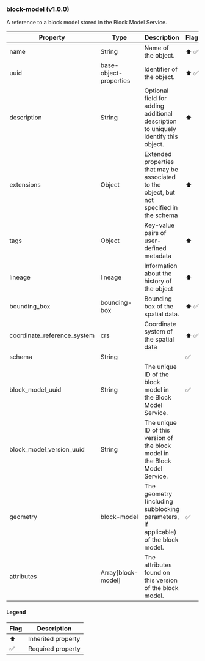 ### block-model (v1.0.0)
A reference to a block model stored in the Block Model Service.

| Property | Type | Description | Flags |
|---|---|---|---|
| name | String | Name of the object. | ⬆️ ✅ |
| uuid | base-object-properties | Identifier of the object. | ⬆️ ✅ |
| description | String | Optional field for adding additional description to uniquely identify this object. | ⬆️ |
| extensions | Object | Extended properties that may be associated to the object, but not specified in the schema | ⬆️ |
| tags | Object | Key-value pairs of user-defined metadata | ⬆️ |
| lineage | lineage | Information about the history of the object | ⬆️ |
| bounding_box | bounding-box | Bounding box of the spatial data. | ⬆️ ✅ |
| coordinate_reference_system | crs | Coordinate system of the spatial data | ⬆️ ✅ |
| schema | String |  | ✅ |
| block_model_uuid | String | The unique ID of the block model in the Block Model Service. | ✅ |
| block_model_version_uuid | String | The unique ID of this version of the block model in the Block Model Service. |  |
| geometry | block-model | The geometry (including subblocking parameters, if applicable) of the block model. | ✅ |
| attributes | Array[block-model] | The attributes found on this version of the block model. |  |


#### Legend

| Flag | Description |
| --- | --- |
| ⬆️ | Inherited property |
| ✅ | Required property |

